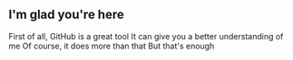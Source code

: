 ## I'm glad you're here

First of all, GitHub is a great tool
It can give you a better understanding of me
Of course, it does more than that
But that's enough

